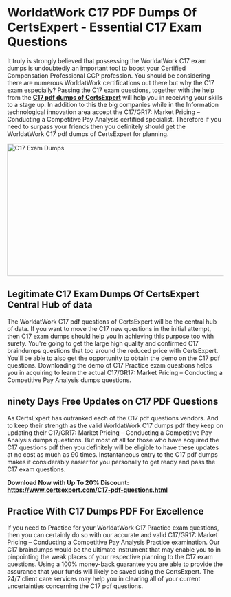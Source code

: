 <h1><strong>WorldatWork C17 PDF Dumps Of CertsExpert - Essential C17 Exam Questions</strong></h1>
<p>It truly is strongly believed that possessing the WorldatWork C17 exam dumps is undoubtedly an important tool to boost your Certified Compensation Professional CCP profession. You should be considering there are numerous WorldatWork certifications out there but why the C17 exam especially? Passing the C17 exam questions, together with the help from the <strong><a href="https://www.certsexpert.com/C17-pdf-questions.html">C17 pdf dumps of CertsExpert</a></strong>&nbsp;will help you in receiving your skills to a stage up. In addition to this the big companies while in the Information technological innovation area accept the C17/GR17: Market Pricing &ndash; Conducting a Competitive Pay Analysis certified specialist. Therefore if you need to surpass your friends then you definitely should get the WorldatWork C17 pdf dumps of CertsExpert for planning.</p>
<p><img src="https://i.ibb.co/MPhP4K4/C17.png" alt="C17 Exam Dumps" width="550" height="309" /></p>
<h2><strong>Legitimate C17 Exam Dumps Of&nbsp;</strong><strong>CertsExpert </strong><strong>Central Hub of data</strong></h2>
<p>The WorldatWork C17 pdf questions of CertsExpert will be the central hub of data. If you want to move the C17 new questions in the initial attempt, then C17 exam dumps should help you in achieving this purpose too with surety. You're going to get the large high quality and confirmed C17 braindumps questions that too around the reduced price with CertsExpert. You'll be able to also get the opportunity to obtain the demo on the C17 pdf questions. Downloading the demo of C17 Practice exam questions helps you in acquiring to learn the actual C17/GR17: Market Pricing &ndash; Conducting a Competitive Pay Analysis dumps questions.</p>
<h2><strong>ninety Days Free Updates on C17 PDF Questions</strong></h2>
<p>As CertsExpert&nbsp;has outranked each of the C17 pdf questions vendors. And to keep their strength as the valid WorldatWork C17 dumps pdf they keep on updating their C17/GR17: Market Pricing &ndash; Conducting a Competitive Pay Analysis dumps questions. But most of all for those who have acquired the C17 questions pdf then you definitely will be eligible to have these updates at no cost as much as 90 times. Instantaneous entry to the C17 pdf dumps makes it considerably easier for you personally to get ready and pass the C17 exam questions.</p>
<p><strong>Download Now with Up To 20% Discount: <a href="https://www.certsexpert.com/C17-pdf-questions.html">https://www.certsexpert.com/C17-pdf-questions.html</a></strong></p>
<h2><strong>Practice With C17 Dumps PDF For Excellence</strong></h2>
<p>If you need to Practice for your WorldatWork C17 Practice exam questions, then you can certainly do so with our accurate and valid C17/GR17: Market Pricing &ndash; Conducting a Competitive Pay Analysis Practice examination. Our C17 braindumps would be the ultimate instrument that may enable you to in pinpointing the weak places of your respective planning to the C17 exam questions. Using a 100% money-back guarantee you are able to provide the assurance that your funds will likely be saved using the CertsExpert. The 24/7 client care services may help you in clearing all of your current uncertainties concerning the C17 pdf questions.</p>
